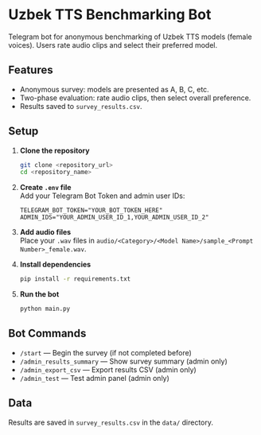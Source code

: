 # Uzbek TTS Benchmarking Bot

Telegram bot for anonymous benchmarking of Uzbek TTS models (female voices). Users rate audio clips and select their preferred model.

## Features

-   Anonymous survey: models are presented as A, B, C, etc.
-   Two-phase evaluation: rate audio clips, then select overall preference.
-   Results saved to `survey_results.csv`.

## Setup

1.  **Clone the repository**

    ```bash
    git clone <repository_url>
    cd <repository_name>
    ```

2.  **Create `.env` file**  
    Add your Telegram Bot Token and admin user IDs:

    ```
    TELEGRAM_BOT_TOKEN="YOUR_BOT_TOKEN_HERE"
    ADMIN_IDS="YOUR_ADMIN_USER_ID_1,YOUR_ADMIN_USER_ID_2"
    ```

3.  **Add audio files**  
    Place your `.wav` files in `audio/<Category>/<Model Name>/sample_<Prompt Number>_female.wav`.

4.  **Install dependencies**

    ```bash
    pip install -r requirements.txt
    ```

5.  **Run the bot**

    ```bash
    python main.py
    ```

## Bot Commands

-   `/start` — Begin the survey (if not completed before)
-   `/admin_results_summary` — Show survey summary (admin only)
-   `/admin_export_csv` — Export results CSV (admin only)
-   `/admin_test` — Test admin panel (admin only)

## Data

Results are saved in `survey_results.csv` in the `data/` directory.